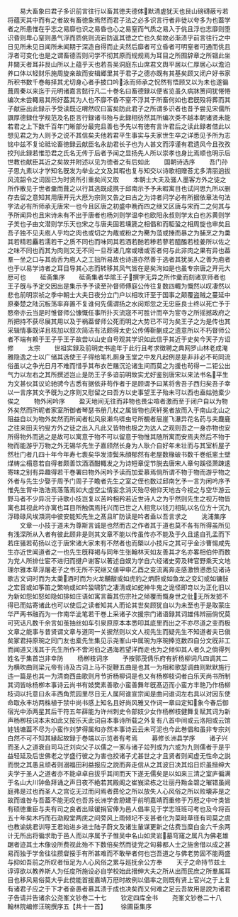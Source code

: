 <!-- { "loadSidebar": true } -->
　　易大畜象曰君子多识前言往行以畜其徳夫德体默清虗犹天也艮山磅礴蔽亏若将蕴天其中而有之者故有畜徳象焉然而君子法之必多识言行者非徒以夸多为也葢学者之所患惟在乎志之易靡也识之易昏也心之易窒而气质之易入于佻且浮也志靡则堕识昏则卑心窒则愚气浮而质佻则流宕防返其徳之亡也久矣故必渐渍乎前言往行之中日见所未见日闻所未闻期于深造自得而止夫然后靡者可立昏者可明窒者可通而佻且浮者可变化也是之谓畜德否则问学不彻其原而规规焉为耳目之所囿辞章之所锢此坐井闚天者耳非艮山所以上蕴乎天也若吾吴洞庭东山席君文舆平居以仁厚居心以澹泊养口体以轻财乐施周旋亲故而安辑郷里其于君子之德亦既有其基矣顾又闭户好书家所积书数千巻每择其尤切身心者手披口吟泳而师承之怳然有悟顾又以为未也遂徧葺周秦以来迄于元明诸嘉言懿行凡二十巻名曰畜德録以便省览虽久病牀箦间犹惓惓编次未尝輙易其所好葢其为人也不靡不昏不窒不浮其于所畜何如也君旣殁将葬而其子献臣出此録示予受读既讫喟然叹曰富矣防此君子之所谓多识者也昔予尝见宋儒所譔厚德録仕学规范及名臣言行録诸书殆与此録相彷然其所编次类不越本朝诸贤未能若君之上下数千百年门晰部分最完且善也予先以有徳有言许君后之读此録者借此以想见君之为人则予之说不其信矣夫他若君平生事实与夫家世生卒之详悉见予所为志铭中兹不复论祗论畜徳録云献臣名永劼君长子也为人甚文而淳谨有君遗风今且孜孜挍刋此録若惟恐君之氏名无传于后者予闻之显扬先人所以崇孝也身比焉顺也明示后世教也献臣其近之矣故并附述以见为徳者之有后如此
　　国朝诗选序
　　吾门孙子思九素以才学知名旣发为举业之文及其暇也复与知交以诗歌相赠荅尤多清丽逈拔风流韶令之词固已为时贤所引重矣间又取
　　本朝士大夫及骚人墨客方外之徒之所作散见于世者彚而葺之以行其选既成携于邱南示予予未暇寓目也试问思九所以删存去留之意知其用唐开元大厯为宗则又告之曰古之为诗者问学必有所据依章法句法字法必有所师承无唐宋一也今且区唐之初盛中晩而四之继又区唐与宋而二之何其与予所闻异也且宋诗未有不出于唐者也杨刘则学温李也欧阳永叔则学太白也苏黄则学子羙也子由文潜则学乐天也宋之与唐夫固若壎篪之相倡和而駏蛩之相周旋也审矣且吾子独不见夫庖人乎均之肉也或切之为胾或粉之为臡为菹或捶而暴之为脯烹之为羮其若精若麤若濡若干之质不同也而味同其若酒若酏若糁若蓼若醯醢若桂姜所以佐之之味不同也而其为肉则又无不同一旦荐诸几席或嗜或否者何与此非肉之果有异也葢羣一坐之口与其齿舌为庖人之工拙所易故也诗道亦然善于选者其犹吴人之善为庖者也于以易学诗者之耳目导其心志而转移其风气皆在是矣洵如是也虽专宗唐之开元大厯可也
　　砥斋集序
　　砥斋集者华隂王子撰字无异之所作彚而刻诸京师者也王子旣与予定交因出是集示予予读至孙督师傅庭公传往复数四輙为慨然以叹凄然以悲也前明崇祯之季中朝士大夫日夜分立门户以相攻讦至于国事之颠覆盗贼之蔓延中原秦楚之陆沉板荡率弃置不复谁何先儒谓扬之水闵郑忽之无忠臣良士终以死亡予于愍帝亦云当是时惟督师公慷慨任事所扑灭流宼不可胜计而卒为宦寺之所摇撼政府之所把持不获尽展其用以及于祸葢督师公死而明之大势已不可为矣王子之为是传也其采辑情事既详且核加以叙次简洁有法颇得太史公传傅靳蒯成之遗意所以不朽督师公者不端有赖于王子乎王子故尝以山史自号观其学识如此信乎其近于史矣今天子方诏修
　　太宗
　　世祖实録及前明史书逾年于此行且考求徴聘之典网罗山林老成淹雅隐逸之士以广储其选使王子得给笔札厠身玉堂之中发凡起例是是非非必不茍同流俗虽以之争光日月不难而惜乎其布衣芒屩沉沦诸生间而莫之为援也茍得一二钜公出气力以左右之其所撰述岂止是防王子多谙前明故实尤好鉴别唐宋以来法书名平生为文甚伙其议论驰骋今古悉有据依非苟作者于是顾谓予曰某将舍吾子西归矣吾子幸以一言序其文予旣为之序则又慰留之曰吾方以史事望王子殆未可以西也盍姑弛槖少俟之
　　物外闲吟序
　　盈天地间无往而非物也畏尘喧者激而至于闭户自以为物外矣然而所昵者家室所御者琴瑟书册几杖之属皆物也厌轩冕者放而入于南山北山之阻益自以为物外矣然而所闻者松风泉濑鸟哢虫号所覩者层崖飞瀑异花名药与夫麙鹿之往来田夫钓叟方外之徒之出入凡此又皆物也极之为达人之观则吾之一身亦物也安所得物外而逃之是故可以寓意于物不可以留意于物惟其随所寓而安焉夫然后不物于物而能游乎万物之外无锡华先生子嘉颀然长身为人耿介自好年未壮而与其室析屋孑然杜门者几四十年今年寿七袠矣华发漆鬓朱顔郁然有老屋数椽破书数千巻纸窻土壁煤帱尘榻意若自得者颇善饮酒酒酣輙发之为诗短章促节脱去唐宋人章句蹊径萧踈逺寄味之别有异趣得若干巻署曰物外闲吟予读而加爱慕焉倘所谓不物于物而游乎物之外者与先生少娶于周予门周子子瞻者先生之室之侄也数过邱南乞予一言为闲吟序予惟先生胷中浩浩焉落落焉如大虚空尘情妄念消灭殆尽俯仰天地古今视之与空华游云野马者不少异况于诗歌小技岂复以苦吟相矜若近世诗人之为乎然则先生之视万物皆寓也其视此吟亦寓也耳目所触偶焉托兴而已世之人相竞以钱刀相轧以名位方十沉九浮碌碌风埃澒洞中彼安能知先生之髙且旷防读是吟者盍以吾言求之
　　洮浦集序
　　文章一小技于道未为尊斯言诚是也然而古之作者其于道也莫不各有所得虽所见有浅深所从入者有彼此顾非是则其文章不能以传虽传亦不能及于久且逺自孔孟而下若庄骚若荀扬以讫于唐宋诸大家未有不然者也而槩以小技斥之其可乎金沙曹惕咸先生亦近世闻道者之一也先生旣释褐与同年生张翰林天如友善其才名亦畧相伯仲而数为党人所排仕宦不进归而揵户谢客以著述自娱为学自六经诸史旁及稗官野乘天文地理尔雅本草浮屠老子之书无所不究继又値甲申乙酉之变流离奔走感激愤懑悉见诸诗歌古文词时而为太羮酒时而为火龙黼黻或如虎豹之炳蔚或如鱼龙之变幻或如镛鼔之宏音或如筝笛之繁响或如吟蛩啸狖之凄清或如蛇神牛鬼之诡怪即竒以为正化旧以为新如怨如怒如隐如排如庄语如寓言葢其伤宗社之倾覆而慨身世之仳无所发摅不得已而姑寄诸此也可以使后之读者知其人而论其世矣顾犹自以为未至也于是取蒙庄华严两书融而为一作南华泚笔若干巻上采诸子次援宗门诸语録其词雄伟辨丽倘怳莫可究诘凡数千余言如茧抽丝如车引泉原原本本悉叩其底里而出之不亦尽道之变而极文章之能事与昔贤谓文章与道同一关捩然则以文人视先生而疑先生不知道者夫已傎矣冢君持原琬之同门友也槖先生集见示尧峯山中属琬为序琬捧览数四自分文旣非工而闻道又浅其于先生所作不啻河伯之遇海若望洋而走也为之倾仰其人者久之倘得列姓名于集首岂非幸防
　　杨栁枝词序
　　予按郭茂倩乐府有折杨柳词凡四调其二为横吹曲则梁元帝有诗及古词上马不捉鞭五曲是也其一为相和歌瑟调曲则默默施行违一篇是也其一为清商西曲歌则月节折杨柳词是也又有杨栁枝词者白乐天尚书所制其词皆咏杨栁本事诗云尚书有妓樊素善歌小蛮善舞年旣髙迈而小蛮方丰艳乃作杨柳枝词以托意曰永丰西角荒园里尽日无人属阿谁宣宗闻是曲问谁词左右具以对因东使命取永丰坊两株植于禁中尚书感上知名且好尚风雅又作词一章曰定知象今春后御宿光中添两星其后干符五年薛能为许州刺史令部妓少女作杨栁枝健舞复赋其词为新声杨栁枝词本末如此又按乐天此词自本事诗所载之外复有八首中间或云洛阳或云馆娃钱塘葢不尽为小蛮作刘梦得属和亦然本事诗云云未可泥也今此巻倡和虽非专宗刘白然不可不知其縁起故録于巻端以示览者有考焉
　　募修长洲县学序
　　诸子兴而圣人之道衰自司马迁刘向父子以儒之一家与诸子竝列或为六或为九则儒者于是乎益轻延及后世佛老之学盛行彼之为害也挍诸子尤甚世之才且贤者则闻虚无性命之説而悦之其愚且顽者则溺福田利益报应之説而奔走信从之其波日决其焰日炽虽搢绅大夫学于圣人之道者亦不能卓卓自拔乎其间而天下遂无儒矣是以如来三清之室庐徧满于名山大川钟鱼拜诵之声日夜不絶若其殿阁之崔峩梁栋之壮丽丹黝金碧之璀错虽阙庭弗是过也而圣人之宫讫无过而问焉者彞伦之所以放失人心风俗之所以败壊非是之故而谁咎与吾葢不能无叹也吾苏长洲学舍刱建于前明嘉靖而重修于万厯之中叶类皆有硕徳重臣与夫有司之良者出赎锾捐官俸为邑人倡率见于学志班班可考也及今将百五十年矣木朽而石泐殿堂两庑之间旁风上雨倾圮不支甚者化为菜畦草径有司莫之虞也教谕姚君训导王君始进乡进士陆子蔚文及诸生軰谋更新之估费当糜白金六千余两计无所出将徧求助于邑人而以序属予子惟吴中名山如灵岩墓穹窿之属凡为佛老雄踞者迹其土木像设所费视此殆不下数倍矣然而徒党之匃募都人士之施舍借以成之甚易而独于学舍往往攒睂挼手有所甚难而不敢举者何也岂吾道之与佛老势固不能两盛与抑如吾前之所叹者恒足为人心风俗之累与廵抚余公方奉
　　天子之命持节兹土谆谆欲以教养斯人为任度所施设必自学校始此搢绅大夫之所从出而民庶之所羣属耳目也移风易俗莫大乎此傥能首援嘉靖万厯时故例以倡率之则既有贤上官兴之于上复有诸君子应之于下才者奋愚者慕其溃于成也决矣而又何难之足云吾故用是説为诸君子告请并告诸余公尧峯文钞巻二十七
　　钦定四库全书
　　尧峯文钞巻二十八　　翰林院编修汪琬撰序五【共十一首】
　　徐圃臣集序
